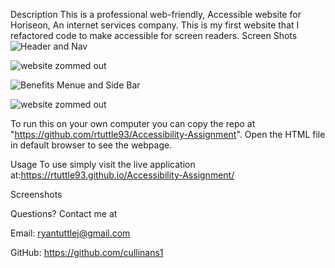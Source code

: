 Description
This is a professional web-friendly, Accessible website for Horiseon, An internet services company.   This is my first website that I refactored code to make accessible for screen readers. 
Screen Shots 
![Header and Nav](https://user-images.githubusercontent.com/82906399/120116295-84d71080-c155-11eb-9ce7-6bc884bc0b81.PNG)


![website zommed out](https://user-images.githubusercontent.com/82906399/120116288-80125c80-c155-11eb-998c-ff5e490c781e.PNG)

![Benefits Menue and Side Bar](https://user-images.githubusercontent.com/82906399/120116282-78eb4e80-c155-11eb-9d3a-8a77081d9978.PNG)

![website zommed out](https://user-images.githubusercontent.com/82906399/120116298-886a9780-c155-11eb-88ce-4228e772661c.PNG)

To run this on your own computer you can copy the repo at "https://github.com/rtuttle93/Accessibility-Assignment". Open the HTML file in default browser to see the webpage.

Usage
To use simply visit the live application at:https://rtuttle93.github.io/Accessibility-Assignment/



Screenshots


Questions?
Contact me at

Email: ryantuttlej@gmail.com

GitHub: https://github.com/cullinans1
